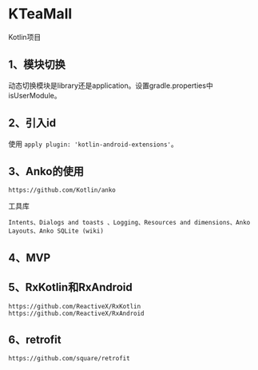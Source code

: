 # KTeaMall

Kotlin项目

## 1、模块切换

动态切换模块是library还是application。设置gradle.properties中isUserModule。

## 2、引入id

使用 `apply plugin: 'kotlin-android-extensions'`。

## 3、Anko的使用

    https://github.com/Kotlin/anko

工具库

    Intents、Dialogs and toasts 、Logging、Resources and dimensions、Anko Layouts、Anko SQLite (wiki)

## 4、MVP

## 5、RxKotlin和RxAndroid

    https://github.com/ReactiveX/RxKotlin
    https://github.com/ReactiveX/RxAndroid

## 6、retrofit

    https://github.com/square/retrofit



